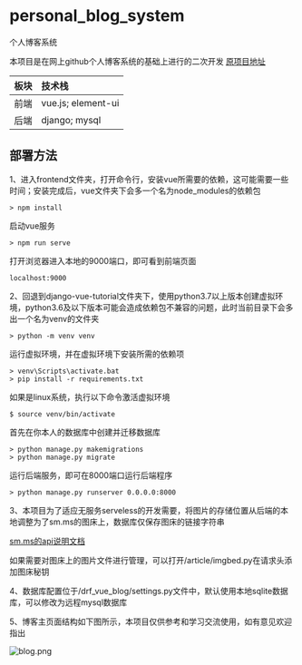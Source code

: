 # personal_blog_system
 个人博客系统

本项目是在网上github个人博客系统的基础上进行的二次开发
[原项目地址](https://github.com/stacklens/django-vue-tutorial)

|板块|技术栈|
|:---|:---|
|前端|vue.js; element-ui|
|后端|django; mysql|

## 部署方法
 1、进入frontend文件夹，打开命令行，安装vue所需要的依赖，这可能需要一些时间；安装完成后，vue文件夹下会多一个名为node_modules的依赖包
```
> npm install
```
 
 启动vue服务
```
> npm run serve
```
 
 打开浏览器进入本地的9000端口，即可看到前端页面
```
localhost:9000
```
 
 2、回退到django-vue-tutorial文件夹下，使用python3.7以上版本创建虚拟环境，python3.6及以下版本可能会造成依赖包不兼容的问题，此时当前目录下会多出一个名为venv的文件夹
```
> python -m venv venv
```

运行虚拟环境，并在虚拟环境下安装所需的依赖项
```
> venv\Scripts\activate.bat
> pip install -r requirements.txt
```

如果是linux系统，执行以下命令激活虚拟环境
```
$ source venv/bin/activate
```

首先在你本人的数据库中创建并迁移数据库
```
> python manage.py makemigrations
> python manage.py migrate
```

运行后端服务，即可在8000端口运行后端程序
```
> python manage.py runserver 0.0.0.0:8000
```
 
 3、本项目为了适应无服务serveless的开发需要，将图片的存储位置从后端的本地调整为了sm.ms的图床上，数据库仅保存图床的链接字符串
 
 [sm.ms的api说明文档](https://doc.sm.ms/)
 
 如果需要对图床上的图片文件进行管理，可以打开/article/imgbed.py在请求头添加图床秘钥
 
 4、数据库配置位于/drf_vue_blog/settings.py文件中，默认使用本地sqlite数据库，可以修改为远程mysql数据库
 
 5、博客主页面结构如下图所示，本项目仅供参考和学习交流使用，如有意见欢迎指出
 
![blog.png](https://s2.loli.net/2021/12/25/OtScowg31u4ehya.png)
